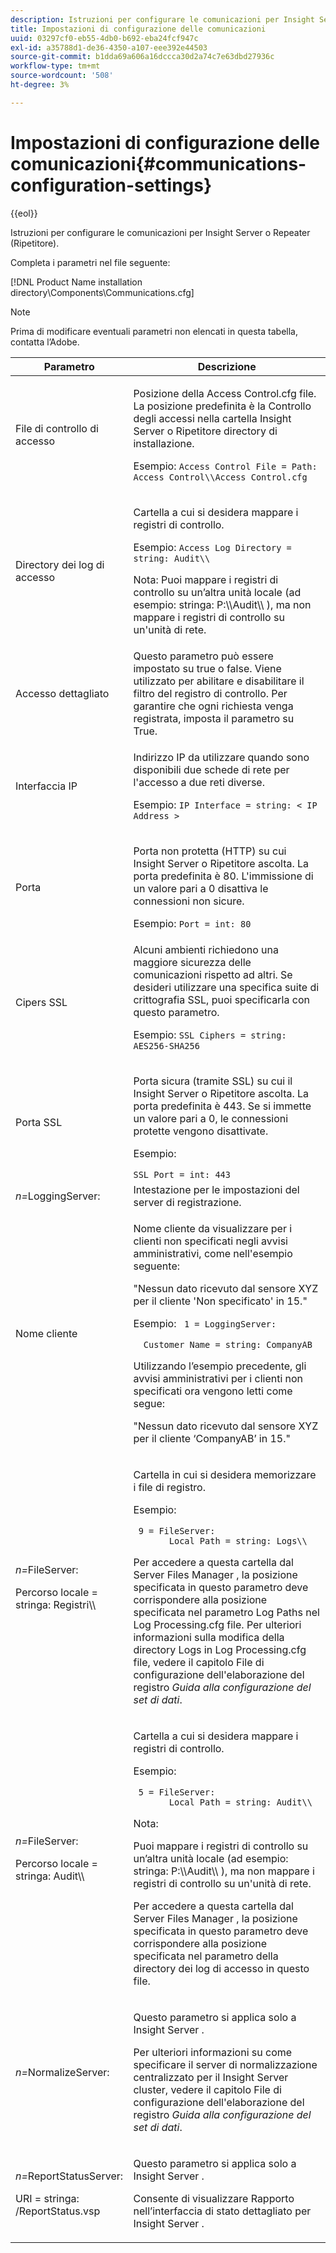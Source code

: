 ```yaml
---
description: Istruzioni per configurare le comunicazioni per Insight Server o Repeater (Ripetitore).
title: Impostazioni di configurazione delle comunicazioni
uuid: 03297cf0-eb55-4db0-b692-eba24fcf947c
exl-id: a35788d1-de36-4350-a107-eee392e44503
source-git-commit: b1dda69a606a16dccca30d2a74c7e63dbd27936c
workflow-type: tm+mt
source-wordcount: '508'
ht-degree: 3%

---
```


# Impostazioni di configurazione delle comunicazioni{#communications-configuration-settings}

{{eol}}

Istruzioni per configurare le comunicazioni per Insight Server o Repeater (Ripetitore).

Completa i parametri nel file seguente:

[!DNL Product Name installation directory\Components\Communications.cfg]

>[!NOTE]
>
>Prima di modificare eventuali parametri non elencati in questa tabella, contatta l’Adobe.

<table id="table_C87F1150E53548F484A8C0CFE91F1079"> 
 <thead> 
  <tr> 
   <th colname="col1" class="entry"> Parametro </th> 
   <th colname="col2" class="entry"> Descrizione </th> 
  </tr> 
 </thead>
 <tbody> 
  <tr> 
   <td colname="col1"> File di controllo di accesso </td> 
   <td colname="col2"> <p>Posizione della <span class="filepath"> Access Control.cfg </span> file. La posizione predefinita è la <span class="filepath"> Controllo degli accessi </span> nella cartella <span class="keyword"> Insight Server </span> o <span class="wintitle"> Ripetitore </span> directory di installazione. </p> <p>Esempio: <code>Access Control File = Path: Access Control\\Access Control.cfg</code> </p> </td> 
  </tr> 
  <tr> 
   <td colname="col1"> Directory dei log di accesso </td> 
   <td colname="col2"> <p>Cartella a cui si desidera mappare i registri di controllo. </p> <p>Esempio: <code>Access Log Directory = string: Audit\\</code> </p> <p> <p>Nota: Puoi mappare i registri di controllo su un’altra unità locale (ad esempio: <span class="filepath"> stringa: P:\\Audit\\ </span>), ma non mappare i registri di controllo su un'unità di rete. </p> </p> </td> 
  </tr> 
  <tr> 
   <td colname="col1"> Accesso dettagliato </td> 
   <td colname="col2"> Questo parametro può essere impostato su true o false. Viene utilizzato per abilitare e disabilitare il filtro del registro di controllo. Per garantire che ogni richiesta venga registrata, imposta il parametro su True. </td> 
  </tr> 
  <tr> 
   <td colname="col1"> Interfaccia IP </td> 
   <td colname="col2"> <p>Indirizzo IP da utilizzare quando sono disponibili due schede di rete per l'accesso a due reti diverse. </p> <p>Esempio: <code>IP Interface = string: &lt; IP Address &gt;</code> </p> </td> 
  </tr> 
  <tr> 
   <td colname="col1"> Porta </td> 
   <td colname="col2"> <p>Porta non protetta (HTTP) su cui <span class="keyword"> Insight Server </span> o <span class="wintitle"> Ripetitore </span> ascolta. La porta predefinita è 80. L'immissione di un valore pari a 0 disattiva le connessioni non sicure. </p> <p>Esempio: <code>Port = int: 80</code> </p> </td> 
  </tr> 
  <tr> 
   <td colname="col1"> Cipers SSL </td> 
   <td colname="col2"> Alcuni ambienti richiedono una maggiore sicurezza delle comunicazioni rispetto ad altri. Se desideri utilizzare una specifica suite di crittografia SSL, puoi specificarla con questo parametro. <p>Esempio: <code>SSL Ciphers = string: AES256-SHA256</code> </p> </td> 
  </tr> 
  <tr> 
   <td colname="col1"> Porta SSL </td> 
   <td colname="col2"> <p>Porta sicura (tramite SSL) su cui il <span class="keyword"> Insight Server </span> o <span class="wintitle"> Ripetitore </span> ascolta. La porta predefinita è 443. Se si immette un valore pari a 0, le connessioni protette vengono disattivate. </p> <p>Esempio: <span class="filepath"></span> </p> <code>SSL Port = int: 443</code> </td> 
  </tr> 
  <tr> 
   <td colname="col1"> <i>n=</i>LoggingServer: </td> 
   <td colname="col2"> Intestazione per le impostazioni del server di registrazione. </td> 
  </tr> 
  <tr> 
   <td colname="col1"> Nome cliente </td> 
   <td colname="col2"> <p>Nome cliente da visualizzare per i clienti non specificati negli avvisi amministrativi, come nell'esempio seguente: </p> <p>"Nessun dato ricevuto dal sensore XYZ per il cliente 'Non specificato' in 15." </p> <p>Esempio: <code> 1&nbsp;=&nbsp;LoggingServer:&nbsp; 
      &nbsp;&nbsp;Customer&nbsp;Name&nbsp;=&nbsp;string:&nbsp;CompanyAB </code> </p> <p>Utilizzando l’esempio precedente, gli avvisi amministrativi per i clienti non specificati ora vengono letti come segue: </p> <p>"Nessun dato ricevuto dal sensore XYZ per il cliente ‘CompanyAB’ in 15." </p> </td> 
  </tr> 
  <tr> 
   <td colname="col1"> <p> <i>n=</i>FileServer: </p> <p> Percorso locale = stringa: Registri\\ </p> </td> 
   <td colname="col2"> <p>Cartella in cui si desidera memorizzare i file di registro. </p> <p>Esempio: </p> <code> 9&nbsp;=&nbsp;FileServer:&nbsp; 
     &nbsp;&nbsp;Local&nbsp;Path&nbsp;=&nbsp;string:&nbsp;Logs\\ </code> <p>Per accedere a questa cartella dal <span class="wintitle"> Server Files Manager </span>, la posizione specificata in questo parametro deve corrispondere alla posizione specificata nel parametro Log Paths nel <span class="filepath"> Log Processing.cfg </span> file. Per ulteriori informazioni sulla modifica della directory Logs in <span class="filepath"> Log Processing.cfg </span> file, vedere il capitolo File di configurazione dell'elaborazione del registro <i>Guida alla configurazione del set di dati</i>. </p> </td> 
  </tr> 
  <tr> 
   <td colname="col1"> <p> <i>n=</i>FileServer: </p> <p> Percorso locale = stringa: Audit\\ </p> </td> 
   <td colname="col2"> <p>Cartella a cui si desidera mappare i registri di controllo. </p> <p>Esempio: </p> <code> 5&nbsp;=&nbsp;FileServer:&nbsp; 
     &nbsp;&nbsp;Local&nbsp;Path&nbsp;=&nbsp;string:&nbsp;Audit\\ </code> <p>Nota:  <p>Puoi mappare i registri di controllo su un’altra unità locale (ad esempio: <span class="filepath"> stringa: P:\\Audit\\ </span>), ma non mappare i registri di controllo su un'unità di rete. </p> <p>Per accedere a questa cartella dal <span class="wintitle"> Server Files Manager </span>, la posizione specificata in questo parametro deve corrispondere alla posizione specificata nel parametro della directory dei log di accesso in questo file. </p> </p> </td> 
  </tr> 
  <tr> 
   <td colname="col1"> <i>n=</i>NormalizeServer: </td> 
   <td colname="col2"> <p>Questo parametro si applica solo a <span class="keyword"> Insight Server </span>. </p> <p>Per ulteriori informazioni su come specificare il server di normalizzazione centralizzato per il <span class="keyword"> Insight Server </span> cluster, vedere il capitolo File di configurazione dell'elaborazione del registro <i>Guida alla configurazione del set di dati</i>. </p> </td> 
  </tr> 
  <tr> 
   <td colname="col1"> <p> <i>n=</i>ReportStatusServer: </p> <p> URI = stringa: /ReportStatus.vsp </p> </td> 
   <td colname="col2"> <p>Questo parametro si applica solo a <span class="keyword"> Insight Server </span>. </p> <p>Consente di visualizzare <span class="keyword"> Rapporto </span> nell’interfaccia di stato dettagliato per <span class="keyword"> Insight Server </span>. </p> </td> 
  </tr> 
 </tbody> 
</table>

